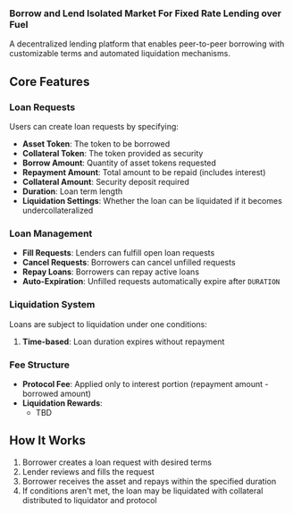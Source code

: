 ### Borrow and Lend Isolated Market For Fixed Rate Lending over Fuel

A decentralized lending platform that enables peer-to-peer borrowing with customizable terms and automated liquidation mechanisms.

## Core Features

### Loan Requests

Users can create loan requests by specifying:

- **Asset Token**: The token to be borrowed
- **Collateral Token**: The token provided as security
- **Borrow Amount**: Quantity of asset tokens requested
- **Repayment Amount**: Total amount to be repaid (includes interest)
- **Collateral Amount**: Security deposit required
- **Duration**: Loan term length
- **Liquidation Settings**: Whether the loan can be liquidated if it becomes undercollateralized

### Loan Management

- **Fill Requests**: Lenders can fulfill open loan requests
- **Cancel Requests**: Borrowers can cancel unfilled requests
- **Repay Loans**: Borrowers can repay active loans
- **Auto-Expiration**: Unfilled requests automatically expire after `DURATION`

### Liquidation System

Loans are subject to liquidation under one conditions:

1. **Time-based**: Loan duration expires without repayment

### Fee Structure

- **Protocol Fee**: Applied only to interest portion (repayment amount - borrowed amount)
- **Liquidation Rewards**:
  - TBD

## How It Works

1. Borrower creates a loan request with desired terms
2. Lender reviews and fills the request
3. Borrower receives the asset and repays within the specified duration
4. If conditions aren't met, the loan may be liquidated with collateral distributed to liquidator and protocol

